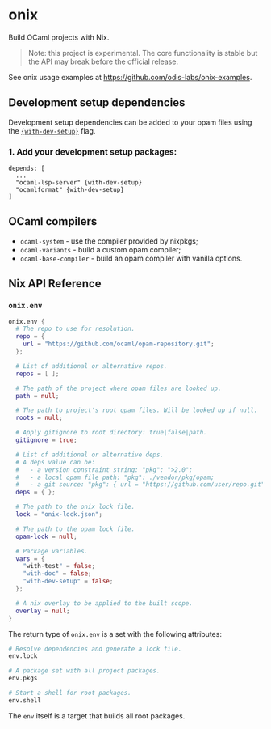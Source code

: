 # onix

Build OCaml projects with Nix.

> Note: this project is experimental. The core functionality is stable but the API may break before the official release.


See onix usage examples at https://github.com/odis-labs/onix-examples.


## Development setup dependencies

Development setup dependencies can be added to your opam files using the [`{with-dev-setup}`](https://opam.ocaml.org/doc/Manual.html#pkgvar-with-dev-setup) flag.

### 1. Add your development setup packages:

```opam
depends: [
  ...
  "ocaml-lsp-server" {with-dev-setup}
  "ocamlformat" {with-dev-setup}
]
```


## OCaml compilers

- `ocaml-system` - use the compiler provided by nixpkgs;
- `ocaml-variants` - build a custom opam compiler;
- `ocaml-base-compiler` - build an opam compiler with vanilla options.


## Nix API Reference

### `onix.env`

```nix
onix.env {
  # The repo to use for resolution.
  repo = {
    url = "https://github.com/ocaml/opam-repository.git";
  };

  # List of additional or alternative repos.
  repos = [ ];

  # The path of the project where opam files are looked up.
  path = null;

  # The path to project's root opam files. Will be looked up if null.
  roots = null;

  # Apply gitignore to root directory: true|false|path.
  gitignore = true;

  # List of additional or alternative deps.
  # A deps value can be:
  #   - a version constraint string: "pkg": ">2.0";
  #   - a local opam file path: "pkg": ./vendor/pkg/opam;
  #   - a git source: "pkg": { url = "https://github.com/user/repo.git" }.
  deps = { };

  # The path to the onix lock file.
  lock = "onix-lock.json";

  # The path to the opam lock file.
  opam-lock = null;

  # Package variables.
  vars = {
    "with-test" = false;
    "with-doc" = false;
    "with-dev-setup" = false;
  };

  # A nix overlay to be applied to the built scope.
  overlay = null;
}
```

The return type of `onix.env` is a set with the following attributes:

```nix
# Resolve dependencies and generate a lock file.
env.lock

# A package set with all project packages.
env.pkgs

# Start a shell for root packages.
env.shell
```

The `env` itself is a target that builds all root packages.
